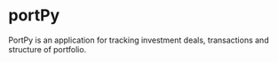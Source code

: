 # portPy
PortPy is an application for tracking investment deals, transactions and structure of portfolio.